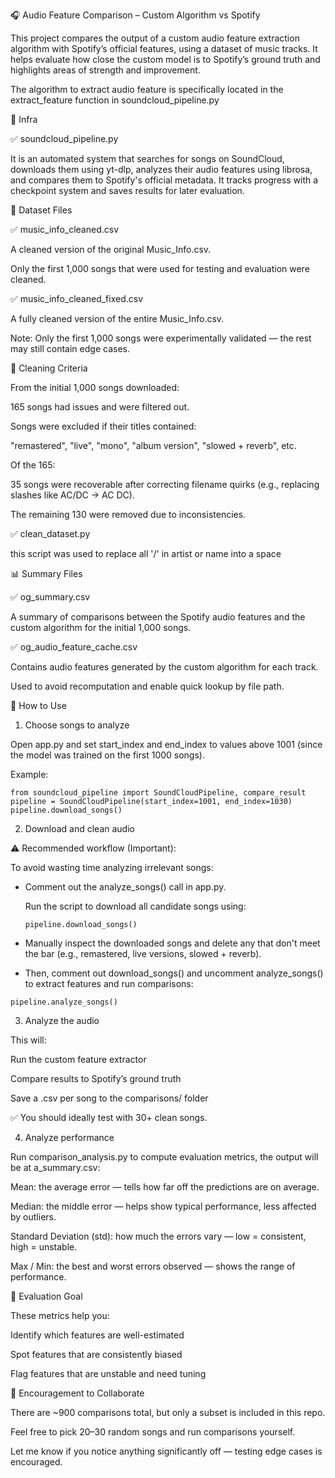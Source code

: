 🎧 Audio Feature Comparison – Custom Algorithm vs Spotify

This project compares the output of a custom audio feature extraction algorithm with Spotify’s official features, using a dataset of music tracks. It helps evaluate how close the custom model is to Spotify’s ground truth and highlights areas of strength and improvement.

The algorithm to extract audio feature is specifically located in the extract_feature function in soundcloud_pipeline.py


🔩 Infra

✅ soundcloud_pipeline.py

It is an automated system that searches for songs on SoundCloud, downloads them using yt-dlp, analyzes their audio features using librosa, and compares them to Spotify's official metadata. It tracks progress with a checkpoint system and saves results for later evaluation.

📁 Dataset Files

✅ music_info_cleaned.csv

A cleaned version of the original Music_Info.csv.

Only the first 1,000 songs that were used for testing and evaluation were cleaned.


✅ music_info_cleaned_fixed.csv

A fully cleaned version of the entire Music_Info.csv.

Note: Only the first 1,000 songs were experimentally validated — the rest may still contain edge cases.


🧹 Cleaning Criteria

From the initial 1,000 songs downloaded:

165 songs had issues and were filtered out.

Songs were excluded if their titles contained:

"remastered", "live", "mono", "album version", "slowed + reverb", etc.

Of the 165:

35 songs were recoverable after correcting filename quirks (e.g., replacing slashes like AC/DC → AC DC).

The remaining 130 were removed due to inconsistencies.


✅ clean_dataset.py

this script was used to replace all '/' in artist or name into a space


📊 Summary Files

✅ og_summary.csv

A summary of comparisons between the Spotify audio features and the custom algorithm for the initial 1,000 songs.


✅ og_audio_feature_cache.csv

Contains audio features generated by the custom algorithm for each track.

Used to avoid recomputation and enable quick lookup by file path.


🚀 How to Use

1. Choose songs to analyze

Open app.py and set start_index and end_index to values above 1001 (since the model was trained on the first 1000 songs).

Example:
```
from soundcloud_pipeline import SoundCloudPipeline, compare_result
pipeline = SoundCloudPipeline(start_index=1001, end_index=1030)
pipeline.download_songs()
```
2. Download and clean audio
   
⚠️ Recommended workflow (Important):


To avoid wasting time analyzing irrelevant songs:

- Comment out the analyze_songs() call in app.py.

    Run the script to download all candidate songs using:
    ```
    pipeline.download_songs()
    ```

- Manually inspect the downloaded songs and delete any that don't meet the bar
(e.g., remastered, live versions, slowed + reverb).

- Then, comment out download_songs() and uncomment analyze_songs() to extract features and run comparisons:

```
pipeline.analyze_songs()
```

3. Analyze the audio
   
This will:

Run the custom feature extractor

Compare results to Spotify’s ground truth

Save a .csv per song to the comparisons/ folder

✅ You should ideally test with 30+ clean songs.

4. Analyze performance
   
Run comparison_analysis.py to compute evaluation metrics, the output will be at a_summary.csv:

Mean: the average error — tells how far off the predictions are on average.

Median: the middle error — helps show typical performance, less affected by outliers.

Standard Deviation (std): how much the errors vary — low = consistent, high = unstable.

Max / Min: the best and worst errors observed — shows the range of performance.


🔬 Evaluation Goal

These metrics help you:

Identify which features are well-estimated

Spot features that are consistently biased

Flag features that are unstable and need tuning

🧪 Encouragement to Collaborate

There are ~900 comparisons total, but only a subset is included in this repo.

Feel free to pick 20–30 random songs and run comparisons yourself.

Let me know if you notice anything significantly off — testing edge cases is encouraged.
